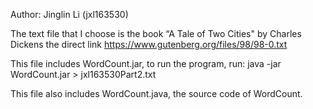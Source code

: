 Author: Jinglin Li (jxl163530)

The text file that I choose is the book “A Tale of Two Cities" by Charles Dickens
the direct link https://www.gutenberg.org/files/98/98-0.txt

This file includes WordCount.jar, to run the program, run:
java -jar WordCount.jar > jxl163530Part2.txt

This file also includes WordCount.java, the source code of WordCount. 

